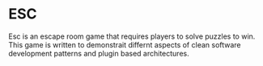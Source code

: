 # ESC

Esc is an escape room game that requires players to solve puzzles to win. This game is written to
demonstrait differnt aspects of clean software development patterns and plugin based architectures.
